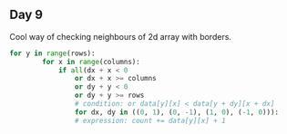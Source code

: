 ## Day 9
Cool way of checking neighbours of 2d array with borders.

```python
for y in range(rows):
        for x in range(columns):
            if all(dx + x < 0 
                or dx + x >= columns 
                or dy + y < 0 
                or dy + y >= rows 
                # condition: or data[y][x] < data[y + dy][x + dx]
                for dx, dy in ((0, 1), (0, -1), (1, 0), (-1, 0))):
                # expression: count += data[y][x] + 1
```
